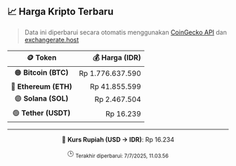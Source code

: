 

<!-- HARGA_KRIPTO -->
## 📈 Harga Kripto Terbaru

> Data ini diperbarui secara otomatis menggunakan [CoinGecko API](https://www.coingecko.com/) dan [exchangerate.host](https://exchangerate.host/)

<div align="center">

| 🪙 Token | 💰 Harga (IDR) |
|:------:|---------------:|
| 🟠 **Bitcoin (BTC)**   | Rp 1.776.637.590 |
| 🔵 **Ethereum (ETH)**  | Rp 41.855.599 |
| 🟣 **Solana (SOL)**    | Rp 2.467.504 |
| 🟢 **Tether (USDT)**   | Rp 16.239 |

---

💱 **Kurs Rupiah (USD → IDR)**: Rp 16.234

🕒 <sub>Terakhir diperbarui: 7/7/2025, 11.03.56</sub>

</div>
<!-- /HARGA_KRIPTO -->